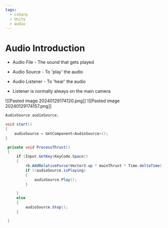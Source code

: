 ```yaml
---
tags:
  - csharp
  - Unity
  - audio
---
```

# Audio Introduction


* Audio File - The sound that gets played
* Audio Source - To 'play' the audio
* Audio Listener - To 'hear' the audio


* Listener is normally always on the main camera

![[Pasted image 20240129174120.png]]
![[Pasted image 20240129174157.png]]


```c#
AudioSource audioSource;

void start()
{
	audioSource = GetComponent<AudioSource>();
}
```

```c#
 private void ProcessThrust()
 {
     if (Input.GetKey(KeyCode.Space))
     {
         rb.AddRelativeForce(Vector3.up * mainThrust * Time.deltaTime);
         if (!audioSource.isPlaying)
         {
             audioSource.Play();
         }

     }
     else
     {
         audioSource.Stop();
     }

 }
```







